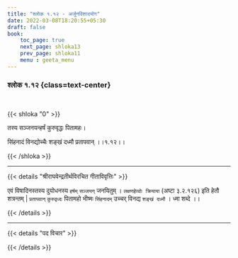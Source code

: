 ```yaml
---
title: "श्लोक १.१२ - अर्जुनविशादयोग"
date: 2022-03-08T18:20:55+05:30
draft: false
book:
    toc_page: true
    next_page: shloka13
    prev_page: shloka11
    menu : geeta_menu
---
```




### श्लोक १.१२ {class=text-center}

<br/>

{{< shloka  "0"  >}}

तस्य सञ्जनयन्हर्षं कुरुवृद्धः पितामहः।

सिंहनादं विनद्योच्चैः शङ्खं दध्मौ प्रतापवान् ।।१.१२।।

{{< /shloka >}}

---

{{< details "श्रीराघवेन्द्रतीर्थविरचित गीताविवृत्तिः" >}}

एवं विषादिनस्तस्य दुयोधनस्य `हर्षम्`  `सञ्जयन्` जनयितुम् ।
`लक्षणहेत्वोः क्रियाया` (अष्टा ३.२.१२६) इति हेतौ शत्रन्तम् | `प्रतापवान्` `कुरुवृध्दः` पितामहो भीष्मः `सिंहनादम्` उच्चर्  विनद्य  `शङ्खं दध्मौ` । ध्मा शब्दे ।।

{{< /details >}}

---

{{< details "पद विचार" >}}


{{< /details >}}
